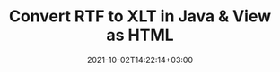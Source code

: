---
############################# Static ############################
layout: "autogen"
date: 2021-10-02T14:22:14+03:00
draft: false
path: "total/java/conversion/rtf-to-xlt/"

############################# Head ############################
head_title: "Convert RTF to XLT in Java - Sample Java Code"
head_description: "Java document conversion library to convert RTF to XLT and 100+ other file formats in Java & J2SE applications. View the Converted XLT document as HTML viewer."

############################# Header ############################
title: "Convert RTF to XLT in Java & View as HTML"
description: "Programmatically convert RTF to XLT in Java & J2SE platforms using flexible document manipulation options to customize the resultant document. Convert the complete document or some specific pages based on page numbers or selective page ranges using Java document conversion library."

############################# SubMenu ############################
submenu:
    enable: false

############################# Content ############################
content:
    enable: true
    block:
    - title_left: "RTF to XLT Conversion in Java"
      content_left: |
          Perform RTF to XLT file conversion in three simple steps using Java. View the converted document as HTML without any external software dependency.

          -   Create a new instance of **Converter** class and load the RTF file
          -   Set **ConvertOptions** for the XLT document type
          -   Call **Convert** method of **Converter** class instance for conversion to XLT
          -   Set options for HTML viewer
          -   Create **Viewer** object to view converted XLT as HTML
          
      title_right: "Convert Remotely Located Documents"
      content_right: |
          You require `GroupDocs.Conversion` & `GroupDocs.Viewer` namespaces to convert between a wide range of popular document types such as PDF, Microsoft Word, Excel, PowerPoint, Project, Outlook, HTML, diagrams and image file formats. Explore other [Java APIs for Office documents](https://products.conholdate.com/total/java/) as offered by Conholdate.Total.
          
          Get the respective assembly files from the [downloads](https://downloads.conholdate.com/total/java) or fetch the whole package from [Maven](https://repository.conholdate.com/webapp/#/artifacts/browse/tree/General/repo) to add 'Conholdate.Total` directly in your workspace.
          
      code: |
          ```cs {linenos=false}
          // Convert RTF to XLT using GroupDocs.Conversion API
          // Load the source RTF file to be converted
          Converter converter = new Converter("input.rtf");

          // Get the convert options ready for the target XLT format
          ConvertOptions convertOptions = new FileType().fromExtension("xlt").getConvertOptions();

          // Convert to XLT format
          converter.convert("output.xlt", convertOptions);

          // Create Viewer object to view the converted XLT as HTML
          try (Viewer viewer = new Viewer("output.xlt"))
          {
              // Set options for HTML viewer
              HtmlViewOptions viewOptions = HtmlViewOptions.forEmbeddedResources("output{0}.html");

              // View converted XLT as HTML
              viewer.view(viewOptions);
          }
          ```
    - title_left: "Convert Password Protected RTF to XLT"
      content_left: |
          Accurately load and convert documents that are protected with a password within your Java based applications. The file format conversion API also supports rendering remote documents from different sources including S3, Blob, FTP, Stream, URL or a local disk.

          -   Create new instance of **Converter** class and pass source document path
          -   Instantiate the proper **ConvertOptions** class e.g. (**PdfConvertOptions**, **WordProcessingConvertOptions**, **SpreadsheetConvertOptions** etc.)
          -   Call **convert** method of **Converter** class instance and pass filename for the converted document
        
      title_right: "Source Document Information Extraction"
      content_right: |
          The documents information extraction feature not only allows getting the basic information about the source document file but it also supports extracting some valuable file-format specific information such as project start and end dates of a Microsoft Project file, any printing restrictions on a PDF document, list of folders enclosed in an Outlook data file etc. 

          Convert popular document file formats on different operating systems such as Windows, Linux or macOS while using development environments such as NetBeans, IntelliJ IDEA and Eclipse.
          
      code: |
          ```cs {linenos=false}
          // Load and convert password protected documents
          WordProcessingLoadOptions loadOptions = new WordProcessingLoadOptions();
          loadOptions.setPassword("12345");

          // Create an instance of Converter class and pass source document path and the load options delegate as a constructor parameters
          Converter converter = new Converter("input.rtf", loadOptions);

          // Instantiate PdfConvertOptions class
          PdfConvertOptions options = new PdfConvertOptions();

          // Call convert method of Converter class instance and pass filename for the converted document and the instance of ConvertOptions from the previous step
          converter.convert("output.xlt, options);
          ```
############################# About Formats ############################
about_formats:
    enable: false
############################# More Formats ############################
more_formats:
    enable: true
    auto: false
    other_out_formats: PDF DOCX DOT DOTX DOTM TXT RTF HTML MHTML XLS XLSX XLSM XLT XLTX XLTM DIF PPT PPTX PPS PPSX POT POTX POTM ODT OTT EMZ WMZ SVGZ TEX DCM WMF BMP PNG GIF JPEG TIFF
############################# Back to top ###############################
back_to_top:
  enable: true
---